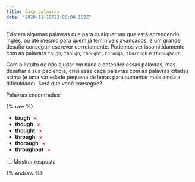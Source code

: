 ```yaml
---
title: Caça palavras
date: "2020-11-10T22:00:00.169Z"
---
```


Existem algumas palavras que para qualquer um que está aprendendo inglês, ou até mesmo para quem já tem níveis avançados, é um grande desafio conseguir escrever corretamente. Podemos ver isso nitidamente com as palavars `tough`, `though`, `thought`, `through`, `thorough` e `throughout`.

Com o intuito de não ajudar em nada a entender essas palavras, mas desafiar a sua paciência, criei esse caça palavras com as palavras citadas acima (e uma variedade pequena de letras para aumentar mais ainda a dificuldade). Será que você consegue?

Palavras encontradas:


{% raw %}
<ul>
<li><strong>tough</strong><span id="tough" class="not-found">×</span</li>
<li><strong>though</strong><span id="though" class="not-found">×</span</li>
<li><strong>thought</strong><span id="thought" class="not-found">×</span</li>
<li><strong>through</strong><span id="through" class="not-found">×</span</li>
<li><strong>thorough</strong><span id="thorough" class="not-found">×</span</li>
<li><strong>throughout</strong><span id="throughout" class="not-found">×</span</li>
</ul>
<p>
  <input id="show-answer" onclick="showAnswer()" type="checkbox"/><span>Mostrar resposta</span>
</p>

<div id="words" style="white-space:nowrap;"></div>
<style>
.word-found {
  color: #2bbc8a;
  padding: 0 10px;
}
.not-found {
  color: red;
  padding: 0 10px;
}
.letter {
  border: 1px solid lightgray;
  padding: 2px 8px;
  font-size: 18px;
  margin: 0;
  font-weight: bold;
  cursor: pointer;
  user-select: none;
  display: inline-block;
}
.letter::selection {
  background-color: transparent;
}
.found,
.reveal {
  background-color: #2bbc8a !important;
  border: 1px solid #2bbc8a;
  color: white;
}
.selected {
  background-color: gray;
  border: 1px solid gray;
  color: white;
}
</style>

<script>
const wordMaze = [];
const spans = [];
const letters = ['t','o','u','g','h','r'];
const words = ['tough', 'though', 'thought', 'through', 'thorough', 'throughout'];
const mazeSize = 25;
let startSelection = null;
let currentSelection = null;

const getRandomInt = (maxValue) => {
  return Math.floor(Math.random() * (maxValue + 1));
}

const getRandomLetter = () => {
  return letters[getRandomInt(letters.length - 1)];
}

const generateMaze = () => {
  for (let i = 0; i < mazeSize; i++) {
    const row = [];
    for (let j = 0; j < mazeSize; j++) {
      row.push({ letter: getRandomLetter(), isWord: false });
    }
    wordMaze.push(row);
  }
}

const renderMaze = () => {
  const div = document.getElementById('words');
  div.addEventListener('touchmove', (e) => {
    const element = document.elementFromPoint(e.touches[0].clientX, e.touches[0].clientY);
    const values = element.getAttribute('position').split('-');
    e.preventDefault();
    if (startSelection) {
      currentSelection = { x: Number(values[0]), y: Number(values[1]) };
      updateMaze();
    }
  });
  div.innerHTML = '';
  for (let i = 0; i < mazeSize; i++) {
    const row = document.createElement('div');
    const spanRow = [];
    div.appendChild(row);
    for (let j = 0; j < mazeSize; j++) {
      const mazeItem = wordMaze[i][j];
      const span = document.createElement('div');
      span.id = mazeItem.word;
      span.setAttribute('position', i + '-' + j)
      span.className = 'letter';
      if (mazeItem.isWord) {
        span.className += ' isWord';
      }
      span.innerText = mazeItem.letter;
      span.addEventListener('mousedown', () => startSelection = { x: i, y: j });
      span.addEventListener('touchstart', (e) => {
        e.preventDefault();
        startSelection = { x: i, y: j }
      });
      span.addEventListener('mousemove', () => {
        if (startSelection) {
          currentSelection = { x: i, y: j };
          updateMaze();
        }
      });
      span.addEventListener('mouseup', () => { 
        startSelection = null;
        currentSelection = null;
        updateMaze();
      });
      span.addEventListener('touchend', (e) => { 
        e.preventDefault();
        startSelection = null;
        currentSelection = null;
        updateMaze();
      });
      row.appendChild(span);
      spanRow.push(span);
    }
    spans.push(spanRow);
  }
}

const updateMaze = () => {
  for (let i = 0; i < spans.length; i++) {    
    for (let j = 0; j < spans[i].length; j++) {
      const span = spans[i][j];
      if (span.classList.contains('selected')) {
        span.classList.remove('selected')
      }
    }
  }
  if (startSelection && currentSelection) {
    if (startSelection.x === currentSelection.x) {
      if (startSelection.y > currentSelection.y) {
        for (let j = startSelection.y; j >= currentSelection.y; j--) {
          const span = spans[startSelection.x][j];
          if (!span.classList.contains('selected')) {
            span.classList.add('selected');
            checkWordSelected();
          }
        }
      } else {
        for (let j = currentSelection.y; j >= startSelection.y; j--) {
          const span = spans[startSelection.x][j];
          if (!span.classList.contains('selected')) {
            span.classList.add('selected');
            checkWordSelected();
          }
        }
      }
    } else if (startSelection.y === currentSelection.y) {
      if (startSelection.x > currentSelection.x) {
        for (let j = startSelection.x; j >= currentSelection.x; j--) {
          const span = spans[j][startSelection.y];
          if (!span.classList.contains('selected')) {
            span.classList.add('selected');
            checkWordSelected();
          }
        }
      } else {
        for (let j = currentSelection.x; j >= startSelection.x; j--) {
          const span = spans[j][startSelection.y];
          if (!span.classList.contains('selected')) {
            span.classList.add('selected');
            checkWordSelected();
          }
        }
      }
    }
  }
}

const checkWordSelected = () => {
  const spanStart = spans[startSelection.x][startSelection.y];
  const spanEnd = spans[currentSelection.x][currentSelection.y];
  const startIsWord = spanStart.classList.contains('isWord');
  const endIsWord = spanEnd.classList.contains('isWord');
  const wordStart = spanStart.id;
  const wordEnd = spanEnd.id;
  const selectionLength = 
    startSelection.x === currentSelection.x ? 
      Math.abs(startSelection.y - currentSelection.y) : 
      Math.abs(startSelection.x - currentSelection.x);
  const correctLength = wordStart.length === selectionLength + 1;
  const isShowingResult = document.getElementById('show-answer').checked;
  if (startIsWord && endIsWord && wordStart === wordEnd && correctLength && !isShowingResult) {
    if (startSelection.x === currentSelection.x) {
      if (startSelection.y > currentSelection.y) {
        for (let j = startSelection.y; j >= currentSelection.y; j--) {
          const span = spans[startSelection.x][j];
          if (span) {
            span.classList.add('found');
            setWordCompleted(wordStart);
          }
        }
      } else {
        for (let j = currentSelection.y; j >= startSelection.y; j--) {
          const span = spans[startSelection.x][j];
          if (span) {
            span.classList.add('found');
            setWordCompleted(wordStart);
          }
        }
      }
    } else if (startSelection.y === currentSelection.y) {
      if (startSelection.x > currentSelection.x) {
        for (let j = startSelection.x; j >= currentSelection.x; j--) {
          const span = spans[j][startSelection.y];
          if (span) {
            span.classList.add('found');
            setWordCompleted(wordStart);
          }
        }
      } else {
        for (let j = currentSelection.x; j >= startSelection.x; j--) {
          const span = spans[j][startSelection.y];
          if (span) {
            span.classList.add('found');
            setWordCompleted(wordStart);
          }
        }
      }
    }
  }
}

const setWordCompleted = (word) => {
  const wordSpan = document.getElementById(word);
  wordSpan.innerText = '✓';
  wordSpan.className = 'word-found';
}

const getWordPosition = (word, direction) => {
  let isValid = false;
  let returnX = 0;
  let returnY = 0;
  while (!isValid) {
    isValid = true;
    x = direction ? getRandomInt(24 - word.length) : getRandomInt(24);
    y = !direction ? getRandomInt(24 - word.length) : getRandomInt(24);
    returnX = x;
    returnY = y;
    for (let j = 0; j < word.length; j++) {
      if (wordMaze[x][y].isWord) {
        isValid = false;
        break;
      }
      if (direction) {
        x++;
      } else {
        y++;
      }
    }
  }

  return { x: returnX, y: returnY };
}

const generateWords = () => {
  for (let i = 0; i < words.length; i++) {
    const word = words[i];
    const direction = getRandomInt(1);
    let { x, y } = getWordPosition(word, direction);
    
    for (let j = 0; j < word.length; j++) {
      wordMaze[x][y] = { letter: word[j], isWord: true, word: word };
      if (direction) {
        x++;
      } else {
        y++;
      }
    }
  }
}

generateMaze();
generateWords();
renderMaze();

function showAnswer() {
  const shouldShow = document.getElementById('show-answer').checked;
  for (let i = 0; i < spans.length; i++) {    
    for (let j = 0; j < spans[i].length; j++) {
      const span = spans[i][j];
      if (span.classList.contains('isWord')) {
        span.classList.toggle('reveal');
      }
    }
  }
}
</script>
{% endraw %}